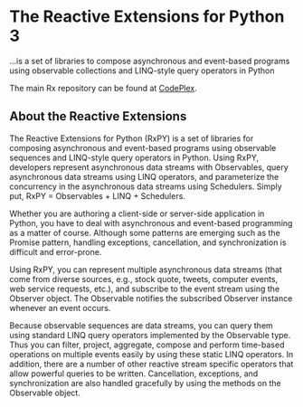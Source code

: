 # The Reactive Extensions for Python 3

...is a set of libraries to compose asynchronous and event-based programs using observable collections and LINQ-style query operators in Python

The main Rx repository can be found at [CodePlex](http://rx.codeplex.com/).

## About the Reactive Extensions

The Reactive Extensions for Python (RxPY) is a set of libraries for composing asynchronous and event-based programs using observable sequences and LINQ-style query operators in Python. Using RxPY, developers represent asynchronous data streams with Observables, query asynchronous data streams using LINQ operators, and parameterize the concurrency in the asynchronous data streams using Schedulers. Simply put, RxPY = Observables + LINQ + Schedulers.

Whether you are authoring a client-side or server-side application in Python, you have to deal with asynchronous and event-based programming as a matter of course. Although some patterns are emerging such as the Promise pattern, handling exceptions, cancellation, and synchronization is difficult and error-prone.

Using RxPY, you can represent multiple asynchronous data streams (that come from diverse sources, e.g., stock quote, tweets, computer events, web service requests, etc.), and subscribe to the event stream using the Observer object. The Observable notifies the subscribed Observer instance whenever an event occurs.

Because observable sequences are data streams, you can query them using standard LINQ query operators implemented by the Observable type. Thus you can filter, project, aggregate, compose and perform time-based operations on multiple events easily by using these static LINQ operators. In addition, there are a number of other reactive stream specific operators that allow powerful queries to be written. Cancellation, exceptions, and synchronization are also handled gracefully by using the methods on the Observable object.